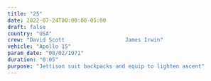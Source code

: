 ```yaml
---
title: "25"
date: 2022-07-24T00:00:00-05:00
draft: false
country: "USA"
crew: "David Scott                   James Irwin"
vehicle: "Apollo 15"
param_date: "08/02/1971"
duration: "0:05"
purpose: "Jettison suit backpacks and equip to lighten ascent"
---
```

